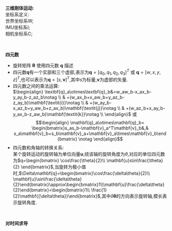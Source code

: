 **三维刚体运动:**  
坐标系定义:  
世界坐标系W;  
IMU坐标系I;  
相机坐标系C;  

&emsp;

**四元数**  
* 旋转矩阵 $\mathbf{R}$ 使用四元数 $\mathbf{q}$ 描述  
* 四元数$\mathbf{q}$有一个实部和三个虚部,表示为$\mathbf{q}=[q_0,q_1,q_2,q_3]^T$ 或 $\mathbf{q}=[w,x,y,z]^T$,也可以表示为$\mathbf{q}=[s,\mathbf{v}]^T$,其中$s$为标量,$\mathbf{v}$为虚部的矢量.  
* 四元数之间的乘法运算:  
$\begin{align}
\textbf{q}_a\otimes\textbf{q}_b&=w_aw_b-x_ax_b-y_ay_b-z_az_b\notag \\
& +(w_ax_b+x_aw_b+y_az_b-z_ay_b)\mathbf{\textit{i}}\notag \\
& +(w_ay_b-x_az_b+y_aw_b+z_ax_b)\mathbf{\textit{j}}\notag \\
& +(w_az_b+x_ay_b-y_ax_b-z_aw_b)\mathbf{\textit{k}}\notag \\
\end{align}$
或
$$\begin{align}
\mathbf{q}_a\otimes\mathbf{q}_b=
\begin{bmatrix}s_as_b-\mathbf{v}_a^T\mathbf{v}_b&,& s_a\mathbf{v}_b+s_b\mathbf{v}_a+\mathbf{v}_a\times\mathbf{v}_b\end{bmatrix} \notag
\end{align}$$
* 四元数和角轴的转换关系:  
某个旋转运动的旋转轴为单位向量$\mathbf{u}$,绕该轴的旋转角度为$\theta$,对应的单位四元数为$q=\begin{bmatrix} \cos\frac{\theta}{2}\\ \mathbf{u}s\in\frac{\theta}{2} \end{bmatrix}$,当旋转为极小值时,$\Delta\mathbf{q}=\begin{bmatrix}\cos\frac{\delta\theta}{2}\\ \mathbf{u}\sin\frac{\delta\theta}{2}\end{bmatrix}\approx\begin{bmatrix}1\\\mathbf{u}\frac{\delta\theta}{2}\end{bmatrix}=\begin{bmatrix}1\\ \frac{1}{2}\mathbf{{\delta\theta}}\end{bmatrix}$,其中$\delta\mathbf{\theta}$的方向表示旋转轴,模长表示旋转角度.  

&emsp;

**对时间求导**
